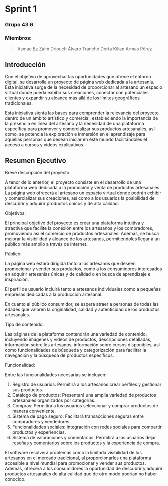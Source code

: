 # Sprint 1

### Grupo 43.6

### Miembros:
> Asmae Ez Zaim Driouch
> Álvaro Trancho Dorta
> Kilian Armas Pérez

## Introducción

Con el objetivo de aprovechar las oportunidades que ofrece el entorno digital, se desarrolla un proyecto de página web dedicada a la artesanía. Esta iniciativa surge de la necesidad de proporcionar al artesano un espacio virtual donde pueda exhibir sus creaciones, conectar con potenciales clientes y expandir su alcance más allá de los límites geográficos tradicionales.

Esta iniciativa sienta las bases para comprender la relevancia del proyecto dentro de un ámbito artístico y comercial, estableciendo la importancia de la presencia en línea del artesano y la necesidad de una plataforma específica para promover y comercializar sus productos artesanales, así como, se potencia la exploración e inmersión en el aprendizaje para aquellas personas que desean iniciar en éste mundo facilitándoles el acceso a cursos y vídeos explicativos.

## Resumen Ejecutivo

Breve descripción del proyecto:

A tenor de lo anterior, el proyecto consiste en el desarrollo de una plataforma web dedicada a la promoción y venta de productos artesanales. La página web ofrecerá al artesano un espacio virtual donde podrán exhibir y comercializar sus creaciones, así como a los usuarios la posibilidad de descubrir y adquirir productos únicos y de alta calidad.

Objetivos:

El principal objetivo del proyecto es crear una plataforma intuitiva y atractiva que facilite la conexión entre los artesanos y los compradores, promoviendo así el comercio de productos artesanales. Además, se busca mejorar la visibilidad y alcance de los artesanos, permitiéndoles llegar a un público más amplio a través de internet.

Público:

La página web estará dirigida tanto a los artesanos que deseen promocionar y vender sus productos, como a los consumidores interesados en adquirir artesanías únicas y de calidad o en busca de aprendizaje e inspiración. 

El perfil de usuario incluirá tanto a artesanos individuales como a pequeñas empresas dedicadas a la producción artesanal. 

En cuanto al público consumidor, se espera atraer a personas de todas las edades que valoren la originalidad, calidad y autenticidad de los productos artesanales.

Tipo de contenido:

Las páginas de la plataforma contendrán una variedad de contenido, incluyendo imágenes y vídeos de productos, descripciones detalladas, información sobre los artesanos, información sobre cursos disponibles, así como funcionalidades de búsqueda y categorización para facilitar la navegación y la búsqueda de productos específicos.

Funcionalidad:

Entre las funcionalidades necesarias se incluyen:
1. Registro de usuarios: Permitirá a los artesanos crear perfiles y gestionar sus productos.
2. Catálogo de productos: Presentará una amplia variedad de productos artesanales organizados por categorías.
3. Compras: Permitirá a los usuarios seleccionar y comprar productos de manera conveniente.
4. Sistema de pago seguro: Facilitará transacciones seguras entre compradores y vendedores.
5. Funcionalidades sociales: Integración con redes sociales para compartir productos y experiencias.
6. Sistema de valoraciones y comentarios: Permitirá a los usuarios dejar reseñas y comentarios sobre los productos y la experiencia de compra.

El software resolverá problemas como la limitada visibilidad de los artesanos en el mercado tradicional, al proporcionarles una plataforma accesible a nivel mundial para promocionar y vender sus productos. Además, ofrecerá a los consumidores la oportunidad de descubrir y adquirir productos artesanales de alta calidad que de otro modo podrían no haber conocido.
